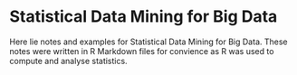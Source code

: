 # Statistical Data Mining for Big Data
Here lie notes and examples for Statistical Data Mining for Big Data. These notes were written in R Markdown files for convience as R was used to compute and analyse statistics.

